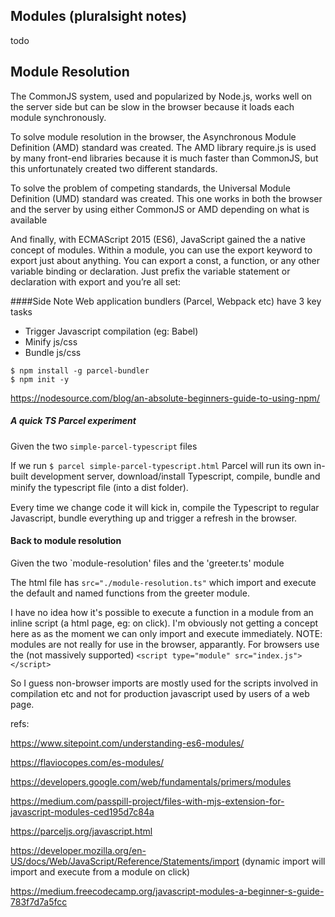 ## Modules (pluralsight notes)
todo

## Module Resolution

The CommonJS system, used and popularized by Node.js, works well on the server side but can be slow in the browser because it loads each module synchronously.

To solve module resolution in the browser, the Asynchronous Module Definition (AMD) standard was created. The AMD library require.js is used by many front-end libraries because it is much faster than CommonJS, but this unfortunately created two different standards.

To solve the problem of competing standards, the Universal Module Definition (UMD) standard was created. This one works in both the browser and the server by using either CommonJS or AMD depending on what is available

And finally, with ECMAScript 2015 (ES6), JavaScript gained the a native concept of modules.
Within a module, you can use the export keyword to export just about anything. You can export a const, a function, or any other variable binding or declaration. Just prefix the variable statement or declaration with export and you’re all set:

####Side Note
Web application bundlers (Parcel, Webpack etc) have 3 key tasks
* Trigger Javascript compilation (eg: Babel)
* Minify js/css
* Bundle js/css

```
$ npm install -g parcel-bundler
$ npm init -y
```
https://nodesource.com/blog/an-absolute-beginners-guide-to-using-npm/


##### A quick TS Parcel experiment

Given the two `simple-parcel-typescript` files

If we run ```$ parcel simple-parcel-typescript.html``` Parcel will run its own in-built development server, download/install Typescript, compile, 
bundle and minify the typescript ﬁle (into a dist folder).  

Every time we change code it will kick in, compile the Typescript to regular Javascript, bundle everything up and trigger a refresh in the browser. 


#### Back to module resolution

Given the two `module-resolution' files and the 'greeter.ts' module

The html file has `src="./module-resolution.ts"` which import and execute the default and named functions from the greeter module.

I have no idea how it's possible to execute a function in a module from an inline script (a html page, eg: on click). I'm obviously not getting a concept here
as as the moment we can only import and execute immediately. NOTE: modules are not really for use in the browser, apparantly. 
For browsers use the (not massively supported) ```<script type="module" src="index.js"></script>```

So I guess non-browser imports are mostly used for the scripts involved in compilation etc and not for production javascript used by users of a web page.





refs:

https://www.sitepoint.com/understanding-es6-modules/

https://flaviocopes.com/es-modules/

https://developers.google.com/web/fundamentals/primers/modules

https://medium.com/passpill-project/files-with-mjs-extension-for-javascript-modules-ced195d7c84a

https://parceljs.org/javascript.html

https://developer.mozilla.org/en-US/docs/Web/JavaScript/Reference/Statements/import  (dynamic import will import and execute from a module on click)

https://medium.freecodecamp.org/javascript-modules-a-beginner-s-guide-783f7d7a5fcc